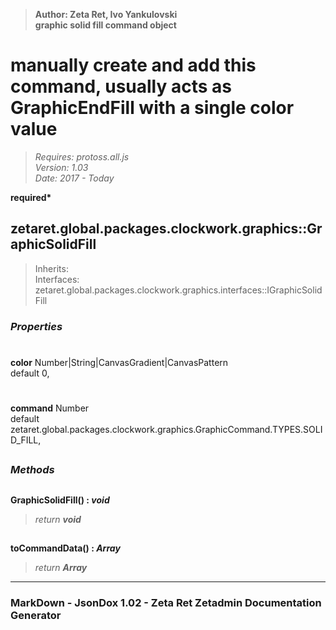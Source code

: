 > __Author: Zeta Ret, Ivo Yankulovski__  
> __graphic solid fill command object__  
# manually create and add this command, usually acts as GraphicEndFill with a single color value  
> *Requires: protoss.all.js*  
> *Version: 1.03*  
> *Date: 2017 - Today*  

__required*__

## zetaret.global.packages.clockwork.graphics::GraphicSolidFill  
> Inherits:   
> Interfaces: zetaret.global.packages.clockwork.graphics.interfaces::IGraphicSolidFill  

### *Properties*  

#
__color__ Number|String|CanvasGradient|CanvasPattern  
default 0,   

#
__command__ Number  
default zetaret.global.packages.clockwork.graphics.GraphicCommand.TYPES.SOLID_FILL,   


##
### *Methods*  

##
__GraphicSolidFill() : *void*__  
  
> *return __void__*  

##
__toCommandData() : *Array*__  
  
> *return __Array__*  

---
### MarkDown - JsonDox 1.02 - Zeta Ret Zetadmin Documentation Generator
